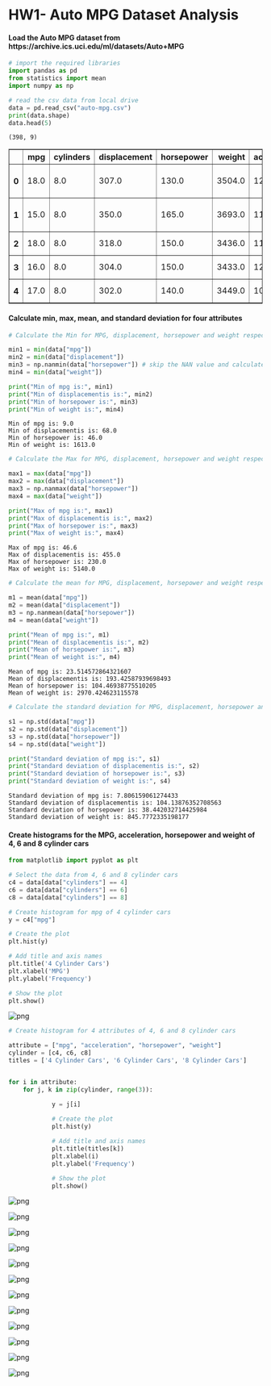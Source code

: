 # HW1- Auto MPG Dataset Analysis

<h4>Load the Auto MPG dataset from https://archive.ics.uci.edu/ml/datasets/Auto+MPG </h4>


```python
# import the required libraries 
import pandas as pd
from statistics import mean 
import numpy as np 

# read the csv data from local drive 
data = pd.read_csv("auto-mpg.csv")
print(data.shape)
data.head(5)
```

    (398, 9)
    




<div>
<style scoped>
    .dataframe tbody tr th:only-of-type {
        vertical-align: middle;
    }

    .dataframe tbody tr th {
        vertical-align: top;
    }

    .dataframe thead th {
        text-align: right;
    }
</style>
<table border="1" class="dataframe">
  <thead>
    <tr style="text-align: right;">
      <th></th>
      <th>mpg</th>
      <th>cylinders</th>
      <th>displacement</th>
      <th>horsepower</th>
      <th>weight</th>
      <th>acceleration</th>
      <th>model_year</th>
      <th>origin</th>
      <th>car_name</th>
    </tr>
  </thead>
  <tbody>
    <tr>
      <th>0</th>
      <td>18.0</td>
      <td>8.0</td>
      <td>307.0</td>
      <td>130.0</td>
      <td>3504.0</td>
      <td>12.0</td>
      <td>70.0</td>
      <td>1.0</td>
      <td>chevrolet chevelle malibu</td>
    </tr>
    <tr>
      <th>1</th>
      <td>15.0</td>
      <td>8.0</td>
      <td>350.0</td>
      <td>165.0</td>
      <td>3693.0</td>
      <td>11.5</td>
      <td>70.0</td>
      <td>1.0</td>
      <td>buick skylark 320</td>
    </tr>
    <tr>
      <th>2</th>
      <td>18.0</td>
      <td>8.0</td>
      <td>318.0</td>
      <td>150.0</td>
      <td>3436.0</td>
      <td>11.0</td>
      <td>70.0</td>
      <td>1.0</td>
      <td>plymouth satellite</td>
    </tr>
    <tr>
      <th>3</th>
      <td>16.0</td>
      <td>8.0</td>
      <td>304.0</td>
      <td>150.0</td>
      <td>3433.0</td>
      <td>12.0</td>
      <td>70.0</td>
      <td>1.0</td>
      <td>amc rebel sst</td>
    </tr>
    <tr>
      <th>4</th>
      <td>17.0</td>
      <td>8.0</td>
      <td>302.0</td>
      <td>140.0</td>
      <td>3449.0</td>
      <td>10.5</td>
      <td>70.0</td>
      <td>1.0</td>
      <td>ford torino</td>
    </tr>
  </tbody>
</table>
</div>



<h4>Calculate min, max, mean, and standard deviation for four attributes</h4>


```python
# Calculate the Min for MPG, displacement, horsepower and weight respectively. 

min1 = min(data["mpg"])
min2 = min(data["displacement"])
min3 = np.nanmin(data["horsepower"]) # skip the NAN value and calculate the min
min4 = min(data["weight"])

print("Min of mpg is:", min1)
print("Min of displacementis is:", min2)
print("Min of horsepower is:", min3)
print("Min of weight is:", min4)  
```

    Min of mpg is: 9.0
    Min of displacementis is: 68.0
    Min of horsepower is: 46.0
    Min of weight is: 1613.0
    


```python
# Calculate the Max for MPG, displacement, horsepower and weight respectively. 

max1 = max(data["mpg"])
max2 = max(data["displacement"])
max3 = np.nanmax(data["horsepower"])
max4 = max(data["weight"])

print("Max of mpg is:", max1)
print("Max of displacementis is:", max2)
print("Max of horsepower is:", max3)
print("Max of weight is:", max4) 
```

    Max of mpg is: 46.6
    Max of displacementis is: 455.0
    Max of horsepower is: 230.0
    Max of weight is: 5140.0
    


```python
# Calculate the mean for MPG, displacement, horsepower and weight respectively. 

m1 = mean(data["mpg"])
m2 = mean(data["displacement"])
m3 = np.nanmean(data["horsepower"])
m4 = mean(data["weight"])

print("Mean of mpg is:", m1)
print("Mean of displacementis is:", m2)
print("Mean of horsepower is:", m3)
print("Mean of weight is:", m4) 
```

    Mean of mpg is: 23.514572864321607
    Mean of displacementis is: 193.42587939698493
    Mean of horsepower is: 104.46938775510205
    Mean of weight is: 2970.424623115578
    


```python
# Calculate the standard deviation for MPG, displacement, horsepower and weight respectively. 

s1 = np.std(data["mpg"])
s2 = np.std(data["displacement"])
s3 = np.std(data["horsepower"])
s4 = np.std(data["weight"])

print("Standard deviation of mpg is:", s1)
print("Standard deviation of displacementis is:", s2)
print("Standard deviation of horsepower is:", s3)
print("Standard deviation of weight is:", s4) 
```

    Standard deviation of mpg is: 7.806159061274433
    Standard deviation of displacementis is: 104.13876352708563
    Standard deviation of horsepower is: 38.442032714425984
    Standard deviation of weight is: 845.7772335198177
    

<h4>Create histograms for the MPG, acceleration, horsepower and weight of 4, 6 and 8 cylinder cars</h4>


```python
from matplotlib import pyplot as plt

# Select the data from 4, 6 and 8 cylinder cars
c4 = data[data["cylinders"] == 4]
c6 = data[data["cylinders"] == 6]
c8 = data[data["cylinders"] == 8] 
```


```python
# Create histogram for mpg of 4 cylinder cars
y = c4["mpg"]

# Create the plot 
plt.hist(y) 

# Add title and axis names
plt.title('4 Cylinder Cars')
plt.xlabel('MPG')
plt.ylabel('Frequency')

# Show the plot 
plt.show()
```


    
![png](output_10_0.png)
    



```python
# Create histogram for 4 attributes of 4, 6 and 8 cylinder cars

attribute = ["mpg", "acceleration", "horsepower", "weight"]
cylinder = [c4, c6, c8]
titles = ['4 Cylinder Cars', '6 Cylinder Cars', '8 Cylinder Cars']


for i in attribute: 
    for j, k in zip(cylinder, range(3)): 

            y = j[i]
        
            # Create the plot 
            plt.hist(y) 

            # Add title and axis names
            plt.title(titles[k]) 
            plt.xlabel(i)
            plt.ylabel('Frequency')

            # Show the plot 
            plt.show()

```


    
![png](output_11_0.png)
    



    
![png](output_11_1.png)
    



    
![png](output_11_2.png)
    



    
![png](output_11_3.png)
    



    
![png](output_11_4.png)
    



    
![png](output_11_5.png)
    



    
![png](output_11_6.png)
    



    
![png](output_11_7.png)
    



    
![png](output_11_8.png)
    



    
![png](output_11_9.png)
    



    
![png](output_11_10.png)
    



    
![png](output_11_11.png)
    



```python

```

